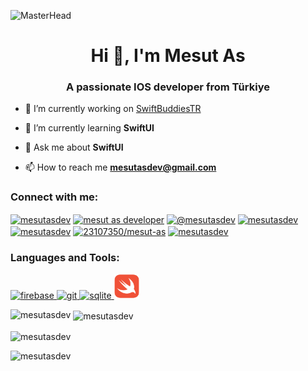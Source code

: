 
![MasterHead](https://media.licdn.com/dms/image/v2/D4D16AQG9MHZIosiecA/profile-displaybackgroundimage-shrink_350_1400/profile-displaybackgroundimage-shrink_350_1400/0/1725538097060?e=1730937600&v=beta&t=qfcgem_JpAvnBfZd8rlFv2SewkJMTH8EO72jNlFLY1Q)

<h1 align="center">Hi 👋, I'm Mesut As</h1>
<h3 align="center">A passionate IOS developer from Türkiye</h3>

- 🔭 I’m currently working on [SwiftBuddiesTR](https://github.com/SwiftBuddiesTR)

- 🌱 I’m currently learning **SwiftUI**

- 💬 Ask me about **SwiftUI**

- 📫 How to reach me **mesutasdev@gmail.com**

<h3 align="left">Connect with me:</h3>
<p align="left">

<a href="https://linkedin.com/in/mesutasdev" target="blank"><img align="center" src="https://raw.githubusercontent.com/rahuldkjain/github-profile-readme-generator/master/src/images/icons/Social/linked-in-alt.svg" alt="mesutasdev" height="30" width="40" /></a>
<a href="https://www.youtube.com/@mesutasdev" target="blank"><img align="center" src="https://raw.githubusercontent.com/rahuldkjain/github-profile-readme-generator/master/src/images/icons/Social/youtube.svg" alt="mesut as developer" height="30" width="40" /></a>
<a href="https://medium.com/@mesutasdev" target="blank"><img align="center" src="https://raw.githubusercontent.com/rahuldkjain/github-profile-readme-generator/master/src/images/icons/Social/medium.svg" alt="@mesutasdev" height="30" width="40" /></a>
<a href="https://instagram.com/mesutasdev" target="blank"><img align="center" src="https://raw.githubusercontent.com/rahuldkjain/github-profile-readme-generator/master/src/images/icons/Social/instagram.svg" alt="mesutasdev" height="30" width="40" /></a>
<a href="https://twitter.com/mesutasdev" target="blank"><img align="center" src="https://raw.githubusercontent.com/rahuldkjain/github-profile-readme-generator/master/src/images/icons/Social/twitter.svg" alt="mesutasdev" height="30" width="40" /></a>
<a href="https://stackoverflow.com/users/23107350/mesut-as" target="blank"><img align="center" src="https://raw.githubusercontent.com/rahuldkjain/github-profile-readme-generator/master/src/images/icons/Social/stack-overflow.svg" alt="23107350/mesut-as" height="30" width="40" /></a>
<a href="https://dev.to/mesutasdev" target="blank"><img align="center" src="https://raw.githubusercontent.com/rahuldkjain/github-profile-readme-generator/master/src/images/icons/Social/devto.svg" alt="mesutasdev" height="30" width="40" /></a>

</p>

<h3 align="left">Languages and Tools:</h3>
<p align="left"> <a href="https://firebase.google.com/" target="_blank" rel="noreferrer"> <img src="https://www.vectorlogo.zone/logos/firebase/firebase-icon.svg" alt="firebase" width="40" height="40"/> </a> <a href="https://git-scm.com/" target="_blank" rel="noreferrer"> <img src="https://www.vectorlogo.zone/logos/git-scm/git-scm-icon.svg" alt="git" width="40" height="40"/> </a> <a href="https://www.sqlite.org/" target="_blank" rel="noreferrer"> <img src="https://www.vectorlogo.zone/logos/sqlite/sqlite-icon.svg" alt="sqlite" width="40" height="40"/> </a> <a href="https://developer.apple.com/swift/" target="_blank" rel="noreferrer"> <img src="https://raw.githubusercontent.com/devicons/devicon/master/icons/swift/swift-original.svg" alt="swift" width="40" height="40"/> </a> </p>

<p><img align="left" src="https://github-readme-stats.vercel.app/api/top-langs?username=mesutasdev&show_icons=true&locale=en&layout=compact" alt="mesutasdev" /></p>

<p>&nbsp;<img align="center" src="https://github-readme-stats.vercel.app/api?username=mesutasdev&show_icons=true&locale=en" alt="mesutasdev" /></p>

<p><img align="center" src="https://github-readme-streak-stats.herokuapp.com/?user=mesutasdev&" alt="mesutasdev" /></p>



<p align="left"> <img src="https://komarev.com/ghpvc/?username=mesutasdev&label=Profile%20views&color=0e75b6&style=flat" alt="mesutasdev" /> </p>
